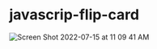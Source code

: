 # javascrip-flip-card

![Screen Shot 2022-07-15 at 11 09 41 AM](https://user-images.githubusercontent.com/60251000/179161925-afe7c441-cfda-4036-8fb6-8aca65ce707b.png)
